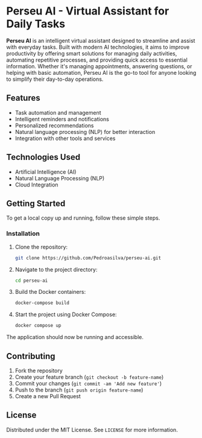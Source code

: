 # Perseu AI - Virtual Assistant for Daily Tasks

**Perseu AI** is an intelligent virtual assistant designed to streamline and assist with everyday tasks. Built with modern AI technologies, it aims to improve productivity by offering smart solutions for managing daily activities, automating repetitive processes, and providing quick access to essential information. Whether it's managing appointments, answering questions, or helping with basic automation, Perseu AI is the go-to tool for anyone looking to simplify their day-to-day operations.

## Features

- Task automation and management
- Intelligent reminders and notifications
- Personalized recommendations
- Natural language processing (NLP) for better interaction
- Integration with other tools and services

## Technologies Used

- Artificial Intelligence (AI)
- Natural Language Processing (NLP)
- Cloud Integration

## Getting Started

To get a local copy up and running, follow these simple steps.

### Installation

1. Clone the repository:
   ```bash
   git clone https://github.com/Pedroasilva/perseu-ai.git
   ```

2. Navigate to the project directory:
   ```bash
   cd perseu-ai
   ```

3. Build the Docker containers:
   ```bash
   docker-compose build
   ```

4. Start the project using Docker Compose:
   ```bash
   docker compose up
   ```

The application should now be running and accessible.

## Contributing

1. Fork the repository
2. Create your feature branch (`git checkout -b feature-name`)
3. Commit your changes (`git commit -am 'Add new feature'`)
4. Push to the branch (`git push origin feature-name`)
5. Create a new Pull Request

## License

Distributed under the MIT License. See `LICENSE` for more information.